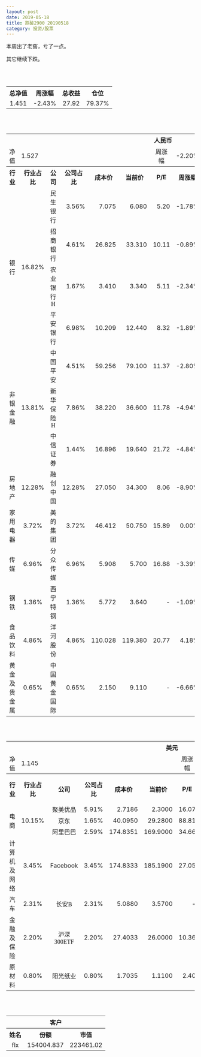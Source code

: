 ```yaml
---
layout: post
date: 2019-05-18
title: 跌破2900 20190518
category: 投资/股票
---
```


本周出了老窖，亏了一点。

其它继续下跌。

<br/>
<br/>

<table cellspacing="0" border="0">
	<tr>
		<th height="21" align="center"><font face="Noto Sans CJK SC Regular">总净值</font></th>
		<th align="center"><font face="Noto Sans CJK SC Regular">周涨幅</font></th>
		<th align="center"><font face="Noto Sans CJK SC Regular">总收益</font></th>
		<th align="center"><font face="Noto Sans CJK SC Regular">仓位</font></th>
	</tr>
	<tr>
		<td height="17" align="center" sdval="1.451" sdnum="1033;0;0.000">1.451</td>
		<td align="center" sdval="-0.0243" sdnum="1033;0;0.00%">-2.43%</td>
		<td align="center" sdval="27.92" sdnum="1033;0;0.00">27.92</td>
		<td align="center" sdval="0.7937" sdnum="1033;0;0.00%">79.37%</td>
	</tr>
</table>
<br />
<br />
<table>
	<tr>
		<th colspan="12"  height="21" align="center" valign="middle"><font face="Noto Sans CJK SC Regular">人民币</font></th>
		</tr>
	<tr>
		<td height="17" align="center"><font face="Noto Sans CJK SC Regular">净值</font></td>
		<td colspan="5"  align="left" valign="middle" sdval="1.527" sdnum="1033;">1.527</td>
		<td align="center"><font face="Noto Sans CJK SC Regular">周涨幅</font></td>
		<td colspan="5"  align="left" valign="middle" sdval="-0.022" sdnum="1033;0;0.00%">-2.20%</td>
		</tr>
	<tr>
		<th height="21" align="center" valign="middle"><font face="Noto Sans CJK SC Regular">行业</font></th>
		<th align="center" valign="middle"><font face="Noto Sans CJK SC Regular">行业占比</font></th>
		<th align="center"><font face="Noto Sans CJK SC Regular">公司</font></th>
		<th align="center"><font face="Noto Sans CJK SC Regular">公司占比</font></th>
		<th align="center"><font face="Noto Sans CJK SC Regular">成本价</font></th>
		<th align="center"><font face="Noto Sans CJK SC Regular">当前价</font></th>
		<th align="center">P/E</th>
		<th align="center"><font face="Noto Sans CJK SC Regular">周涨幅</font></th>
		<th align="center"><font face="Noto Sans CJK SC Regular">总涨幅</font></th>
		<th align="left"><font face="Noto Sans CJK SC Regular">下一阶梯</font></th>
		<th align="left"><font face="Noto Sans CJK SC Regular">浮动止损价</font></th>
		<th align="center"><font face="Noto Sans CJK SC Regular">止损价</font></th>
	</tr>
	<tr>
		<td rowspan="4"  height="72" align="center" valign="middle"><font face="Noto Sans CJK SC Regular">银行</font></td>
		<td rowspan="4"  align="center" valign="middle" sdval="0.1682" sdnum="1033;0;0.00%">16.82%</td>
		<td align="center"><font face="Noto Sans CJK SC Regular">民生银行</font></td>
		<td align="right" sdval="0.0356" sdnum="1033;0;0.00%">3.56%</td>
		<td align="right" sdval="7.075" sdnum="1033;0;0.000">7.075</td>
		<td align="right" sdval="6.08" sdnum="1033;0;0.000">6.080</td>
		<td align="right" sdval="5.2" sdnum="1033;0;0.00">5.20</td>
		<td align="right" sdval="-0.0178" sdnum="1033;0;0.00%">-1.78%</td>
		<td align="right" bgcolor="#CCFFCC" sdval="-0.142036042402827" sdnum="1033;0;0.00%"><font color="#006600">-14.20%</font></td>
		<td align="right" sdval="8.84375" sdnum="1033;0;0.000">8.844</td>
		<td align="right" sdval="0" sdnum="1033;0;0.000">0.000</td>
		<td align="right" sdval="0" sdnum="1033;0;0.000">0.000</td>
	</tr>
	<tr>
		<td align="center"><font face="Noto Sans CJK SC Regular">招商银行</font></td>
		<td align="right" sdval="0.0461" sdnum="1033;0;0.00%">4.61%</td>
		<td align="right" sdval="26.825" sdnum="1033;0;0.000">26.825</td>
		<td align="right" sdval="33.31" sdnum="1033;0;0.000">33.310</td>
		<td align="right" sdval="10.11" sdnum="1033;0;0.00">10.11</td>
		<td align="right" sdval="-0.0089" sdnum="1033;0;0.00%">-0.89%</td>
		<td align="right" bgcolor="#FFCCCC" sdval="0.240352096924511" sdnum="1033;0;0.00%"><font color="#CC0000">24.04%</font></td>
		<td align="right" sdval="33.53125" sdnum="1033;0;0.000">33.531</td>
		<td align="right" sdval="0" sdnum="1033;0;0.000">0.000</td>
		<td align="right" bgcolor="#FFCCCC" sdval="30.849" sdnum="1033;0;0.000"><font color="#CC0000">30.849</font></td>
	</tr>
	<tr>
		<td align="center"><font face="Noto Sans CJK SC Regular">农业银行H</font></td>
		<td align="right" sdval="0.0167" sdnum="1033;0;0.00%">1.67%</td>
		<td align="right" sdval="3.41" sdnum="1033;0;0.000">3.410</td>
		<td align="right" sdval="3.34" sdnum="1033;0;0.000">3.340</td>
		<td align="right" sdval="5.11" sdnum="1033;0;0.00">5.11</td>
		<td align="right" sdval="-0.0234" sdnum="1033;0;0.00%">-2.34%</td>
		<td align="right" bgcolor="#CCFFCC" sdval="-0.0219278592375368" sdnum="1033;0;0.00%"><font color="#006600">-2.19%</font></td>
		<td align="right" sdval="4.2625" sdnum="1033;0;0.000">4.263</td>
		<td align="right" sdval="0" sdnum="1033;0;0.000">0.000</td>
		<td align="right" sdval="0" sdnum="1033;0;0.000">0.000</td>
	</tr>
	<tr>
		<td align="center"><font face="Noto Sans CJK SC Regular">平安银行</font></td>
		<td align="right" sdval="0.0698" sdnum="1033;0;0.00%">6.98%</td>
		<td align="right" sdval="10.209" sdnum="1033;0;0.000">10.209</td>
		<td align="right" sdval="12.44" sdnum="1033;0;0.000">12.440</td>
		<td align="right" sdval="8.32" sdnum="1033;0;0.00">8.32</td>
		<td align="right" sdval="-0.0189" sdnum="1033;0;0.00%">-1.89%</td>
		<td align="right" bgcolor="#FFCCCC" sdval="0.217132667254383" sdnum="1033;0;0.00%"><font color="#CC0000">21.71%</font></td>
		<td align="right" sdval="12.76125" sdnum="1033;0;0.000">12.761</td>
		<td align="right" sdval="0" sdnum="1033;0;0.000">0.000</td>
		<td align="right" bgcolor="#FFCCCC" sdval="11.74" sdnum="1033;0;0.000"><font color="#CC0000">11.740</font></td>
	</tr>
	<tr>
		<td rowspan="3"  height="52" align="center" valign="middle"><font face="Noto Sans CJK SC Regular">非银金融</font></td>
		<td rowspan="3"  align="center" valign="middle" sdval="0.1381" sdnum="1033;0;0.00%">13.81%</td>
		<td align="center"><font face="Noto Sans CJK SC Regular">中国平安</font></td>
		<td align="right" sdval="0.0451" sdnum="1033;0;0.00%">4.51%</td>
		<td align="right" sdval="59.256" sdnum="1033;0;0.000">59.256</td>
		<td align="right" sdval="79.1" sdnum="1033;0;0.000">79.100</td>
		<td align="right" sdval="11.37" sdnum="1033;0;0.00">11.37</td>
		<td align="right" sdval="-0.028" sdnum="1033;0;0.00%">-2.80%</td>
		<td align="right" bgcolor="#FFCCCC" sdval="0.33348591872553" sdnum="1033;0;0.00%"><font color="#CC0000">33.35%</font></td>
		<td align="right" bgcolor="#CCFFCC" sdval="92.5875" sdnum="1033;0;0.000"><font color="#006600">92.588</font></td>
		<td align="right" bgcolor="#FFCCCC" sdval="68.1444" sdnum="1033;0;0.000"><font color="#CC0000">68.144</font></td>
		<td align="right" bgcolor="#FFCCCC" sdval="68.144" sdnum="1033;0;0.000"><font color="#CC0000">68.144</font></td>
	</tr>
	<tr>
		<td align="center"><font face="Noto Sans CJK SC Regular">新华保险H</font></td>
		<td align="right" sdval="0.0786" sdnum="1033;0;0.00%">7.86%</td>
		<td align="right" sdval="38.22" sdnum="1033;0;0.000">38.220</td>
		<td align="right" sdval="36.6" sdnum="1033;0;0.000">36.600</td>
		<td align="right" sdval="11.78" sdnum="1033;0;0.00">11.78</td>
		<td align="right" sdval="-0.0494" sdnum="1033;0;0.00%">-4.94%</td>
		<td align="right" bgcolor="#CCFFCC" sdval="-0.0437861852433281" sdnum="1033;0;0.00%"><font color="#006600">-4.38%</font></td>
		<td align="right" sdval="47.775" sdnum="1033;0;0.000">47.775</td>
		<td align="right" sdval="0" sdnum="1033;0;0.000">0.000</td>
		<td align="right" sdval="0" sdnum="1033;0;0.000">0.000</td>
	</tr>
	<tr>
		<td align="center"><font face="Noto Sans CJK SC Regular">中信证券</font></td>
		<td align="right" sdval="0.0144" sdnum="1033;0;0.00%">1.44%</td>
		<td align="right" sdval="16.896" sdnum="1033;0;0.000">16.896</td>
		<td align="right" sdval="19.64" sdnum="1033;0;0.000">19.640</td>
		<td align="right" sdval="21.72" sdnum="1033;0;0.00">21.72</td>
		<td align="right" sdval="-0.0484" sdnum="1033;0;0.00%">-4.84%</td>
		<td align="right" bgcolor="#FFCCCC" sdval="0.161005303030303" sdnum="1033;0;0.00%"><font color="#CC0000">16.10%</font></td>
		<td align="right" sdval="21.12" sdnum="1033;0;0.000">21.120</td>
		<td align="right" sdval="0" sdnum="1033;0;0.000">0.000</td>
		<td align="right" bgcolor="#FFCCCC" sdval="19.43" sdnum="1033;0;0.000"><font color="#CC0000">19.430</font></td>
	</tr>
	<tr>
		<td height="17" align="center" valign="middle"><font face="Noto Sans CJK SC Regular">房地产</font></td>
		<td align="center" valign="middle" sdval="0.1228" sdnum="1033;0;0.00%">12.28%</td>
		<td align="center"><font face="Noto Sans CJK SC Regular">融创中国</font></td>
		<td align="right" sdval="0.1228" sdnum="1033;0;0.00%">12.28%</td>
		<td align="right" sdval="27.05" sdnum="1033;0;0.000">27.050</td>
		<td align="right" sdval="34.3" sdnum="1033;0;0.000">34.300</td>
		<td align="right" sdval="8.06" sdnum="1033;0;0.00">8.06</td>
		<td align="right" sdval="-0.089" sdnum="1033;0;0.00%">-8.90%</td>
		<td align="right" bgcolor="#FFCCCC" sdval="0.266622181146026" sdnum="1033;0;0.00%"><font color="#CC0000">26.66%</font></td>
		<td align="right" bgcolor="#CCFFCC" sdval="42.265625" sdnum="1033;0;0.000"><font color="#006600">42.266</font></td>
		<td align="right" bgcolor="#FFCCCC" sdval="31.1075" sdnum="1033;0;0.000"><font color="#CC0000">31.108</font></td>
		<td align="right" bgcolor="#FFCCCC" sdval="38.884" sdnum="1033;0;0.000"><font color="#CC0000">38.884</font></td>
	</tr>
	<tr>
		<td height="17" align="center" valign="middle"><font face="Noto Sans CJK SC Regular">家用电器</font></td>
		<td align="center" valign="middle" sdval="0.0372" sdnum="1033;0;0.00%">3.72%</td>
		<td align="center"><font face="Noto Sans CJK SC Regular">美的集团</font></td>
		<td align="right" sdval="0.0372" sdnum="1033;0;0.00%">3.72%</td>
		<td align="right" sdval="46.412" sdnum="1033;0;0.000">46.412</td>
		<td align="right" sdval="50.75" sdnum="1033;0;0.000">50.750</td>
		<td align="right" sdval="15.89" sdnum="1033;0;0.00">15.89</td>
		<td align="right" sdval="0" sdnum="1033;0;0.00%">0.00%</td>
		<td align="right" bgcolor="#FFCCCC" sdval="0.0920672067568731" sdnum="1033;0;0.00%"><font color="#CC0000">9.21%</font></td>
		<td align="right" sdval="58.015" sdnum="1033;0;0.000">58.015</td>
		<td align="right" sdval="0" sdnum="1033;0;0.000">0.000</td>
		<td align="right" sdval="0" sdnum="1033;0;0.000">0.000</td>
	</tr>
	<tr>
		<td height="17" align="center" valign="middle"><font face="Noto Sans CJK SC Regular">传媒</font></td>
		<td align="center" valign="middle" sdval="0.0696" sdnum="1033;0;0.00%">6.96%</td>
		<td align="center"><font face="Noto Sans CJK SC Regular">分众传媒</font></td>
		<td align="right" sdval="0.0696" sdnum="1033;0;0.00%">6.96%</td>
		<td align="right" sdval="5.908" sdnum="1033;0;0.000">5.908</td>
		<td align="right" sdval="5.7" sdnum="1033;0;0.000">5.700</td>
		<td align="right" sdval="16.88" sdnum="1033;0;0.00">16.88</td>
		<td align="right" sdval="-0.0339" sdnum="1033;0;0.00%">-3.39%</td>
		<td align="right" bgcolor="#CCFFCC" sdval="-0.0366064996614761" sdnum="1033;0;0.00%"><font color="#006600">-3.66%</font></td>
		<td align="right" sdval="7.385" sdnum="1033;0;0.000">7.385</td>
		<td align="right" sdval="0" sdnum="1033;0;0.000">0.000</td>
		<td align="right" sdval="0" sdnum="1033;0;0.000">0.000</td>
	</tr>
	<tr>
		<td height="17" align="center"><font face="Noto Sans CJK SC Regular">钢铁</font></td>
		<td align="center" valign="middle" sdval="0.0136" sdnum="1033;0;0.00%">1.36%</td>
		<td align="center"><font face="Noto Sans CJK SC Regular">西宁特钢</font></td>
		<td align="right" sdval="0.0136" sdnum="1033;0;0.00%">1.36%</td>
		<td align="right" sdval="5.772" sdnum="1033;0;0.000">5.772</td>
		<td align="right" sdval="3.64" sdnum="1033;0;0.000">3.640</td>
		<td align="right" sdnum="1033;0;0.00">-</td>
		<td align="right" sdval="-0.0109" sdnum="1033;0;0.00%">-1.09%</td>
		<td align="right" bgcolor="#CCFFCC" sdval="-0.370769369369369" sdnum="1033;0;0.00%"><font color="#006600">-37.08%</font></td>
		<td align="right" sdval="7.215" sdnum="1033;0;0.000">7.215</td>
		<td align="right" sdval="0" sdnum="1033;0;0.000">0.000</td>
		<td align="right" sdval="0" sdnum="1033;0;0.000">0.000</td>
	</tr>
	<tr>
		<td height="17" align="center" valign="middle"><font face="Noto Sans CJK SC Regular">食品饮料</font></td>
		<td align="center" valign="middle" sdval="0.0486" sdnum="1033;0;0.00%">4.86%</td>
		<td align="center"><font face="Noto Sans CJK SC Regular">洋河股份</font></td>
		<td align="right" sdval="0.0486" sdnum="1033;0;0.00%">4.86%</td>
		<td align="right" sdval="110.028" sdnum="1033;0;0.000">110.028</td>
		<td align="right" sdval="119.38" sdnum="1033;0;0.000">119.380</td>
		<td align="right" sdval="20.77" sdnum="1033;0;0.00">20.77</td>
		<td align="right" sdval="0.0418" sdnum="1033;0;0.00%">4.18%</td>
		<td align="right" bgcolor="#FFCCCC" sdval="0.0835965463336603" sdnum="1033;0;0.00%"><font color="#CC0000">8.36%</font></td>
		<td align="right" sdval="137.535" sdnum="1033;0;0.000">137.535</td>
		<td align="right" sdval="0" sdnum="1033;0;0.000">0.000</td>
		<td align="right" sdval="0" sdnum="1033;0;0.000">0.000</td>
	</tr>
	<tr>
		<td height="17" align="center"><font face="Noto Sans CJK SC Regular">黄金及贵金属</font></td>
		<td align="center" valign="middle" sdval="0.0065" sdnum="1033;0;0.00%">0.65%</td>
		<td align="center"><font face="Noto Sans CJK SC Regular">中国黄金国际</font></td>
		<td align="right" sdval="0.0065" sdnum="1033;0;0.00%">0.65%</td>
		<td align="right" sdval="2.15" sdnum="1033;0;0.000">2.150</td>
		<td align="right" sdval="9.11" sdnum="1033;0;0.000">9.110</td>
		<td align="right" sdnum="1033;0;0.00">-</td>
		<td align="right" sdval="-0.0666" sdnum="1033;0;0.00%">-6.66%</td>
		<td align="right" bgcolor="#FFCCCC" sdval="3.23580930232558" sdnum="1033;0;0.00%"><font color="#CC0000">323.58%</font></td>
		<td align="right" bgcolor="#CCFFCC" sdval="10.2519989013672" sdnum="1033;0;0.000"><font color="#006600">10.252</font></td>
		<td align="right" bgcolor="#FFCCCC" sdval="7.54547119140625" sdnum="1033;0;0.000"><font color="#CC0000">7.545</font></td>
		<td align="right" sdval="0" sdnum="1033;0;0.000">0.000</td>
	</tr>
</table>
<br />
<br />
<table>
	<tr>
		<th colspan="12"  height="21" align="center" valign="middle"><font face="Noto Sans CJK SC Regular">美元</font></th>
		</tr>
	<tr>
		<td height="17" align="center"><font face="Noto Sans CJK SC Regular">净值</font></td>
		<td colspan="5"  align="left" valign="middle" sdval="1.145" sdnum="1033;">1.145</td>
		<td align="center"><font face="Noto Sans CJK SC Regular">周涨幅</font></td>
		<td colspan="5"  align="left" valign="middle" sdval="-0.0456" sdnum="1033;0;0.00%">-4.56%</td>
		</tr>
	<tr>
		<th height="22" align="center" valign="middle"><font face="Noto Sans CJK SC Regular">行业</font></th>
		<th align="center" valign="middle"><font face="Noto Sans CJK SC Regular">行业占比</font></th>
		<th align="center"><font face="Noto Sans CJK SC Regular">公司</font></th>
		<th align="center"><font face="Noto Sans CJK SC Regular">公司占比</font></th>
		<th align="center"><font face="Noto Sans CJK SC Regular">成本价</font></th>
		<th align="center"><font face="Noto Sans CJK SC Regular">当前价</font></th>
		<th align="center">P/E</th>
		<th align="center"><font face="Noto Sans CJK SC Regular">周涨幅</font></th>
		<th align="center"><font face="Noto Sans CJK SC Regular">总涨幅</font></th>
		<th align="left"><font face="Noto Sans CJK SC Regular">下一阶梯</font></th>
		<th align="left"><font face="Noto Sans CJK SC Regular">浮动止损价</font></th>
		<th align="center"><font face="Noto Sans CJK SC Regular">止损价</font></th>
	</tr>
	<tr>
		<td rowspan="3"  height="51" align="center" valign="middle"><font face="Noto Sans CJK SC Regular">电商</font></td>
		<td rowspan="3"  align="center" valign="middle" sdval="0.1015" sdnum="1033;0;0.00%">10.15%</td>
		<td align="center" sdnum="1033;0;0.00%"><font face="Noto Sans CJK SC Regular">聚美优品</font></td>
		<td align="right" sdval="0.0591" sdnum="1033;0;0.00%">5.91%</td>
		<td align="right" sdval="2.7186" sdnum="1033;0;0.0000">2.7186</td>
		<td align="right" sdval="2.3" sdnum="1033;0;0.0000">2.3000</td>
		<td align="right" sdval="16.07" sdnum="1033;0;0.00">16.07</td>
		<td align="right" sdval="-0.065" sdnum="1033;0;0.00%">-6.50%</td>
		<td align="right" bgcolor="#CCFFCC" sdval="-0.155376311336717" sdnum="1033;0;0.00%"><font color="#006600">-15.54%</font></td>
		<td align="right" sdval="3.39825" sdnum="1033;0;0.000">3.398</td>
		<td align="right" sdval="0" sdnum="1033;0;0.000">0.000</td>
		<td align="right" sdval="0" sdnum="1033;0;0.000">0.000</td>
	</tr>
	<tr>
		<td align="center" sdnum="1033;0;0.00%"><font face="Noto Sans CJK SC Regular">京东</font></td>
		<td align="right" sdval="0.0165" sdnum="1033;0;0.00%">1.65%</td>
		<td align="right" sdval="40.095" sdnum="1033;0;0.0000">40.0950</td>
		<td align="right" sdval="29.28" sdnum="1033;0;0.0000">29.2800</td>
		<td align="right" sdval="88.81" sdnum="1033;0;0.00">88.81</td>
		<td align="right" sdval="0.0405" sdnum="1033;0;0.00%">4.05%</td>
		<td align="right" bgcolor="#CCFFCC" sdval="-0.271134380845492" sdnum="1033;0;0.00%"><font color="#006600">-27.11%</font></td>
		<td align="right" sdval="50.11875" sdnum="1033;0;0.000">50.119</td>
		<td align="right" sdval="0" sdnum="1033;0;0.000">0.000</td>
		<td align="right" sdval="0" sdnum="1033;0;0.000">0.000</td>
	</tr>
	<tr>
		<td align="center" sdnum="1033;0;0.00%"><font face="Noto Sans CJK SC Regular">阿里巴巴</font></td>
		<td align="right" sdval="0.0259" sdnum="1033;0;0.00%">2.59%</td>
		<td align="right" sdval="174.8351" sdnum="1033;0;0.0000">174.8351</td>
		<td align="right" sdval="169.9" sdnum="1033;0;0.0000">169.9000</td>
		<td align="right" sdval="34.66" sdnum="1033;0;0.00">34.66</td>
		<td align="right" sdval="-0.0474" sdnum="1033;0;0.00%">-4.74%</td>
		<td align="right" bgcolor="#CCFFCC" sdval="-0.029627169487134" sdnum="1033;0;0.00%"><font color="#006600">-2.96%</font></td>
		<td align="right" sdval="218.543875" sdnum="1033;0;0.000">218.544</td>
		<td align="right" sdval="0" sdnum="1033;0;0.000">0.000</td>
		<td align="right" sdval="0" sdnum="1033;0;0.000">0.000</td>
	</tr>
	<tr>
		<td height="17" align="center"><font face="Noto Sans CJK SC Regular">计算机及网络</font></td>
		<td align="center" sdval="0.0345" sdnum="1033;0;0.00%">3.45%</td>
		<td align="center" sdnum="1033;0;0.00%">Facebook</td>
		<td align="right" sdval="0.0345" sdnum="1033;0;0.00%">3.45%</td>
		<td align="right" sdval="174.8333" sdnum="1033;0;0.0000">174.8333</td>
		<td align="right" sdval="185.19" sdnum="1033;0;0.0000">185.1900</td>
		<td align="right" sdval="27.05" sdnum="1033;0;0.00">27.05</td>
		<td align="right" sdval="-0.0161" sdnum="1033;0;0.00%">-1.61%</td>
		<td align="right" bgcolor="#FFCCCC" sdval="0.0578375708746559" sdnum="1033;0;0.00%"><font color="#CC0000">5.78%</font></td>
		<td align="right" sdval="218.541625" sdnum="1033;0;0.000">218.542</td>
		<td align="right" sdval="0" sdnum="1033;0;0.000">0.000</td>
		<td align="right" sdval="0" sdnum="1033;0;0.000">0.000</td>
	</tr>
	<tr>
		<td height="22" align="center" valign="middle"><font face="Noto Sans CJK SC Regular">汽车</font></td>
		<td align="center" sdval="0.0231" sdnum="1033;0;0.00%">2.31%</td>
		<td align="center" sdnum="1033;0;0.00%"><font face="Noto Sans CJK SC Regular">长安B</font></td>
		<td align="right" sdval="0.0231" sdnum="1033;0;0.00%">2.31%</td>
		<td align="right" sdval="5.088" sdnum="1033;0;0.0000">5.0880</td>
		<td align="right" sdval="3.57" sdnum="1033;0;0.0000">3.5700</td>
		<td align="right" sdnum="1033;0;0.00">-</td>
		<td align="right" sdval="-0.0556" sdnum="1033;0;0.00%">-5.56%</td>
		<td align="right" bgcolor="#CCFFCC" sdval="-0.299749056603774" sdnum="1033;0;0.00%"><font color="#006600">-29.97%</font></td>
		<td align="right" sdval="6.36" sdnum="1033;0;0.000">6.360</td>
		<td align="right" sdval="0" sdnum="1033;0;0.000">0.000</td>
		<td align="right" sdval="0" sdnum="1033;0;0.000">0.000</td>
	</tr>
	<tr>
		<td height="22" align="center"><font face="Noto Sans CJK SC Regular"> 金融及保险</font></td>
		<td align="center" sdval="0.022" sdnum="1033;0;0.00%">2.20%</td>
		<td align="center" sdnum="1033;0;0.00%"><font face="Noto Sans CJK SC Regular">沪深300ETF</font></td>
		<td align="right" sdval="0.022" sdnum="1033;0;0.00%">2.20%</td>
		<td align="right" sdval="27.4033" sdnum="1033;0;0.0000">27.4033</td>
		<td align="right" sdval="26" sdnum="1033;0;0.0000">26.0000</td>
		<td align="right" sdval="10.36" sdnum="1033;0;0.00">10.36</td>
		<td align="right" sdval="-0.0381" sdnum="1033;0;0.00%">-3.81%</td>
		<td align="right" bgcolor="#CCFFCC" sdval="-0.0526091609404707" sdnum="1033;0;0.00%"><font color="#006600">-5.26%</font></td>
		<td align="right" sdval="34.254125" sdnum="1033;0;0.000">34.254</td>
		<td align="right" sdval="0" sdnum="1033;0;0.000">0.000</td>
		<td align="right" sdval="0" sdnum="1033;0;0.000">0.000</td>
	</tr>
	<tr>
		<td height="17" align="center"><font face="Noto Sans CJK SC Regular">原材料</font></td>
		<td align="center" sdval="0.008" sdnum="1033;0;0.00%">0.80%</td>
		<td align="center" sdnum="1033;0;0.00%"><font face="Noto Sans CJK SC Regular">阳光纸业</font></td>
		<td align="right" sdval="0.008" sdnum="1033;0;0.00%">0.80%</td>
		<td align="right" sdval="1.7035" sdnum="1033;0;0.0000">1.7035</td>
		<td align="right" sdval="1.11" sdnum="1033;0;0.0000">1.1100</td>
		<td align="right" sdval="2.4" sdnum="1033;0;0.00">2.40</td>
		<td align="right" sdval="-0.0431" sdnum="1033;0;0.00%">-4.31%</td>
		<td align="right" bgcolor="#CCFFCC" sdval="-0.349800352216026" sdnum="1033;0;0.00%"><font color="#006600">-34.98%</font></td>
		<td align="right" sdval="2.129375" sdnum="1033;0;0.000">2.129</td>
		<td align="right" sdval="0" sdnum="1033;0;0.000">0.000</td>
		<td align="right" sdval="0" sdnum="1033;0;0.000">0.000</td>
	</tr>
</table>
<br />
<br />
<table>
	<tr>
		<th colspan="12"  height="21" align="center" valign="middle"><font face="Noto Sans CJK SC Regular">客户</font></th>
		</tr>
	<tr>
		<th height="22" align="center"><font face="Noto Sans CJK SC Regular">姓名</font></th>
		<th align="center"><font face="Noto Sans CJK SC Regular">份额</font></th>
		<th align="center"><font face="Noto Sans CJK SC Regular">市值</font></th>
	</tr>
	<tr>
		<td height="17" align="center">flx</td>
		<td align="center" sdval="154004.837" sdnum="1033;">154004.837</td>
		<td align="center" sdval="223461.018487" sdnum="1033;0;0.00">223461.02</td>
	</tr>
</table>
